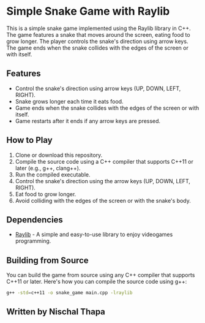 # Simple Snake Game with Raylib

This is a simple snake game implemented using the Raylib library in C++. The game features a snake that moves around the screen, eating food to grow longer. The player controls the snake's direction using arrow keys. The game ends when the snake collides with the edges of the screen or with itself.

## Features

- Control the snake's direction using arrow keys (UP, DOWN, LEFT, RIGHT).
- Snake grows longer each time it eats food.
- Game ends when the snake collides with the edges of the screen or with itself.
- Game restarts  after it ends if any arrow keys are pressed.

## How to Play

1. Clone or download this repository.
2. Compile the source code using a C++ compiler that supports C++11 or later (e.g., g++, clang++).
3. Run the compiled executable.
4. Control the snake's direction using the arrow keys (UP, DOWN, LEFT, RIGHT).
5. Eat food to grow longer.
6. Avoid colliding with the edges of the screen or with the snake's body.

## Dependencies

- [Raylib](https://www.raylib.com/) - A simple and easy-to-use library to enjoy videogames programming.

## Building from Source

You can build the game from source using any C++ compiler that supports C++11 or later. Here's how you can compile the source code using g++:

```bash
g++ -std=c++11 -o snake_game main.cpp -lraylib

```

## Written by Nischal Thapa
